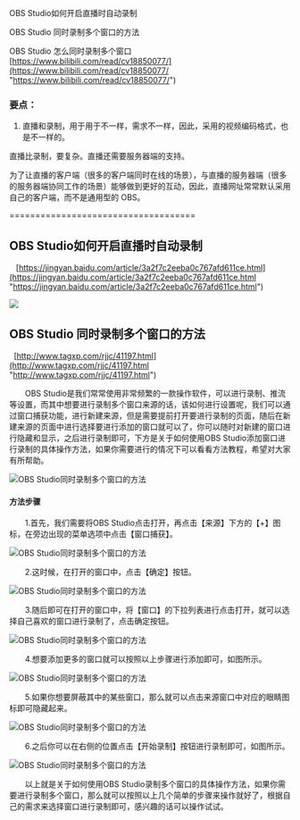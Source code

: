 OBS Studio如何开启直播时自动录制

OBS Studio 同时录制多个窗口的方法

OBS Studio 怎么同时录制多个窗口  [https://www.bilibili.com/read/cv18850077/](https://www.bilibili.com/read/cv18850077/ "https://www.bilibili.com/read/cv18850077/")  


### 要点：

1. 直播和录制，用于用于不一样，需求不一样，因此，采用的视频编码格式，也是不一样的。

直播比录制，要复杂。直播还需要服务器端的支持。

为了让直播的客户端（很多的客户端同时在线的场景），与直播的服务器端（很多的服务器端协同工作的场景）能够做到更好的互动，因此，直播网址常常默认采用自己的客户端，而不是通用型的 OBS。

====================================

## OBS Studio如何开启直播时自动录制

   [https://jingyan.baidu.com/article/3a2f7c2eeba0c767afd611ce.html](https://jingyan.baidu.com/article/3a2f7c2eeba0c767afd611ce.html "https://jingyan.baidu.com/article/3a2f7c2eeba0c767afd611ce.html")

![](https://i-blog.csdnimg.cn/blog_migrate/388748f44603e88f6c701a78adc30f88.png)

## OBS Studio 同时录制多个窗口的方法

  [http://www.tagxp.com/rjjc/41197.html](http://www.tagxp.com/rjjc/41197.html "http://www.tagxp.com/rjjc/41197.html")

　　OBS Studio是我们常常使用非常频繁的一款操作软件，可以进行录制、推流等设置，而其中想要进行录制多个窗口来源的话，该如何进行设置呢，我们可以通过窗口捕获功能，进行新建来源，但是需要提前打开要进行录制的页面，随后在新建来源的页面中进行选择要进行添加的窗口就可以了，你可以随时对新建的窗口进行隐藏和显示，之后进行录制即可，下方是关于如何使用OBS Studio添加窗口进行录制的具体操作方法，如果你需要进行的情况下可以看看方法教程，希望对大家有所帮助。

![OBS Studio同时录制多个窗口的方法](https://i-blog.csdnimg.cn/blog_migrate/88456502138523d7fc994915ebcdba75.png)

#### 方法步骤

　　1.首先，我们需要将OBS Studio点击打开，再点击【来源】下方的【+】图标，在旁边出现的菜单选项中点击【窗口捕获】。

![OBS Studio同时录制多个窗口的方法](https://i-blog.csdnimg.cn/blog_migrate/baa5f4141f5888a7a4963e24b12f619c.png)

　　2.这时候，在打开的窗口中，点击【确定】按钮。

![OBS Studio同时录制多个窗口的方法](https://i-blog.csdnimg.cn/blog_migrate/1db9caad7eb5c5e13752c2f94ffcb9f1.png)

　　3.随后即可在打开的窗口中，将【窗口】的下拉列表进行点击打开，就可以选择自己喜欢的窗口进行录制了，点击确定按钮。

![OBS Studio同时录制多个窗口的方法](https://i-blog.csdnimg.cn/blog_migrate/bb7b963aaac9d681301dc681ac2ea495.png)

　　4.想要添加更多的窗口就可以按照以上步骤进行添加即可，如图所示。

![OBS Studio同时录制多个窗口的方法](https://i-blog.csdnimg.cn/blog_migrate/39f7d1f95b7f817ca4dff243b09736e6.png)

　　5.如果你想要屏蔽其中的某些窗口，那么就可以点击来源窗口中对应的眼睛图标即可隐藏起来。

![OBS Studio同时录制多个窗口的方法](https://i-blog.csdnimg.cn/blog_migrate/a3ec6cc8f18f98041c5713073f19fd6f.png)

　　6.之后你可以在右侧的位置点击【开始录制】按钮进行录制即可，如图所示。

![OBS Studio同时录制多个窗口的方法](https://i-blog.csdnimg.cn/blog_migrate/9d5c09108b5694223fba2ef85887a4e5.png)

　　以上就是关于如何使用OBS Studio录制多个窗口的具体操作方法，如果你需要进行录制多个窗口，那么就可以按照以上几个简单的步骤来操作就好了，根据自己的需求来选择窗口进行录制即可，感兴趣的话可以操作试试。